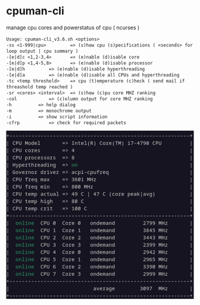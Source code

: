 # cpuman-cli
manage cpu cores and powerstatus of cpu ( ncurses )

    Usage: cpuman-cli_v3.6.sh <options> 
    -ss <1-999|cpu>	        => (s)how cpu (s)pecifications ( <seconds> for loop output | cpu summary )
    -[e|d]c <1,2-3,4>       => (e)nable (d)isable core 
    -[e|d]p <1,4-5,8>       => (e)nable (d)isable processor 
    -[e|d]h 		=> (e)nable (d)isable hyperthreading 
    -[e|d]a 		=> (e)nable (d)isable all CPUs and hyperthreading
    -tc <temp threshold>	=> cpu (t)emperature (c)heck ( send mail if threashold temp reached ) 
    -sr <cores> <interval>	=> (s)how (c)pu core MHZ ranking 
    -col 			=> (c)olumn output for core MHZ ranking 
    -h			=> help dialog 
    -m			=> monochrome output 
    -i			=> show script information 
    -cfrp			=> check for required packets      


<div align="center">
 <img src="https://raw.githubusercontent.com/speefak/cpuman-cli/main/cpuman-cli_screenshot_v2.7.png"  style="text-align:center" >
</div>
